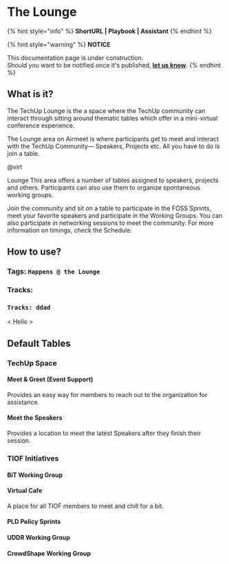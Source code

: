 # The Lounge

{% hint style="info" %}
**ShortURL | Playbook | Assistant**
{% endhint %}





{% hint style="warning" %}
**NOTICE**

This documentation page is under construction.\
Should you want to be notified once it's published, [**let us know**](https://tiof.click/TIOFTarianUpdatesService).
{% endhint %}

## What is it?

The TechUp Lounge is the a space where the TechUp community can interact through sitting around thematic tables which offer in a mini-virtual conference experience.



The Lounge area on Airmeet is where participants get to meet and interact with the TechUp Community— Speakers, Projects etc. All you have to do is join a table.

@virt

Lounge This area offers a number of tables assigned to speakers, projects and others. Participants can also use them to organize spontaneous working groups.





Join the community and sit on a table to participate in the FOSS Sprints, meet your favorite speakers and participate in the Working Groups. You can also participate in networking sessions to meet the community. For more information on timings, check the Schedule.

## How to use?





### Tags: `Happens @ the Lounge`

### Tracks:

### `Tracks: ddad`

< Hello >&#x20;

## Default Tables

### TechUp Space

#### Meet & Greet (Event Support)

Provides an easy way for members to reach out to the organization for assistance.

#### Meet the Speakers

Provides a location to meet the latest Speakers after they finish their session.

### TIOF Initiatives

#### BiT Working Group



#### Virtual Cafe

A place for all TIOF members to meet and chill for a bit.

#### PLD Policy Sprints



#### UDDR Working Group



#### CrowdShape Working Group





